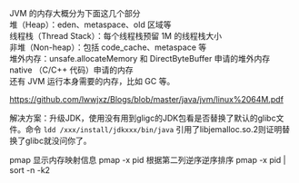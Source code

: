 JVM 的内存大概分为下面这几个部分   
堆（Heap）：eden、metaspace、old 区域等    
线程栈（Thread Stack）：每个线程栈预留 1M 的线程栈大小    
非堆（Non-heap）：包括 code_cache、metaspace 等    
堆外内存：unsafe.allocateMemory 和 DirectByteBuffer 申请的堆外内存    
native （C/C++ 代码）申请的内存    
还有 JVM 运行本身需要的内存，比如 GC 等。    

https://github.com/lwwjxz/Blogs/blob/master/java/jvm/linux%2064M.pdf

解决方案：升级JDK，使用没有用到gligc的JDK包看是否替换了默认的glibc文件。命令
```ldd /xxx/install/jdkxxx/bin/java```
引用了libjemalloc.so.2则证明替换了glibc就没问你了。

pmap 显示内存映射信息   pmap -x pid 
根据第二列逆序逆序排序 pmap -x pid | sort -n -k2
 
